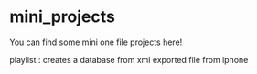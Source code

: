 # mini_projects


You can find some mini one file projects here!


playlist :  creates a database from xml exported file from iphone
